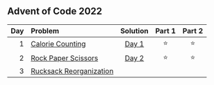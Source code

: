 ## Advent of Code 2022

| Day | Problem                                                        |      Solution       | Part 1 | Part 2 |
|----:|:---------------------------------------------------------------|:-------------------:|:------:|:------:|
|   1 | [Calorie Counting](https://adventofcode.com/2022/day/1)        | [Day 1](Day01.java) | :star: | :star: |
|   2 | [Rock Paper Scissors](https://adventofcode.com/2022/day/2)     | [Day 2](Day02.java) | :star: | :star: |
|   3 | [Rucksack Reorganization](https://adventofcode.com/2022/day/3) |                     |        |        |